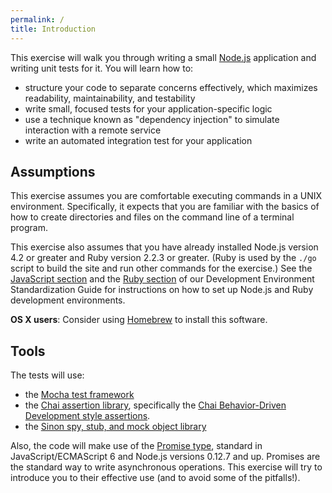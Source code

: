 ```yaml
---
permalink: /
title: Introduction
---
```

This exercise will walk you through writing a small
[Node.js](https://nodejs.org/) application and writing unit tests for it. You
will learn how to:

- structure your code to separate concerns effectively, which maximizes
  readability, maintainability, and testability
- write small, focused tests for your application-specific logic
- use a technique known as "dependency injection" to simulate interaction with
  a remote service
- write an automated integration test for your application

## Assumptions

This exercise assumes you are comfortable executing commands in a UNIX
environment. Specifically, it expects that you are familiar with the basics of
how to create directories and files on the command line of a terminal program.

This exercise also assumes that you have already installed Node.js version 4.2
or greater and Ruby version 2.2.3 or greater. (Ruby is used by the `./go`
script to build the site and run other commands for the exercise.) See the
[JavaScript section](https://pages.18f.gov/dev-environment-standardization/javascript/)
and the
[Ruby section](https://pages.18f.gov/dev-environment-standardization/languages/ruby/)
of our Development Environment Standardization Guide for instructions on how
to set up Node.js and Ruby development environments.

**OS X users**: Consider using [Homebrew](http://brew.sh/) to install this
software.

## Tools

The tests will use:

- the [Mocha test framework](https://mochajs.org/)
- the [Chai assertion library](http://chaijs.com/), specifically the [Chai
  Behavior-Driven Development style assertions](http://chaijs.com/api/bdd/).
- the [Sinon spy, stub, and mock object library](http://sinonjs.org/)

Also, the code will make use of the [Promise
type](https://developer.mozilla.org/en-US/docs/Web/JavaScript/Reference/Global_Objects/Promise),
standard in JavaScript/ECMAScript 6 and Node.js versions 0.12.7 and up.
Promises are the standard way to write asynchronous operations. This exercise
will try to introduce you to their effective use (and to avoid some of the
pitfalls!).
